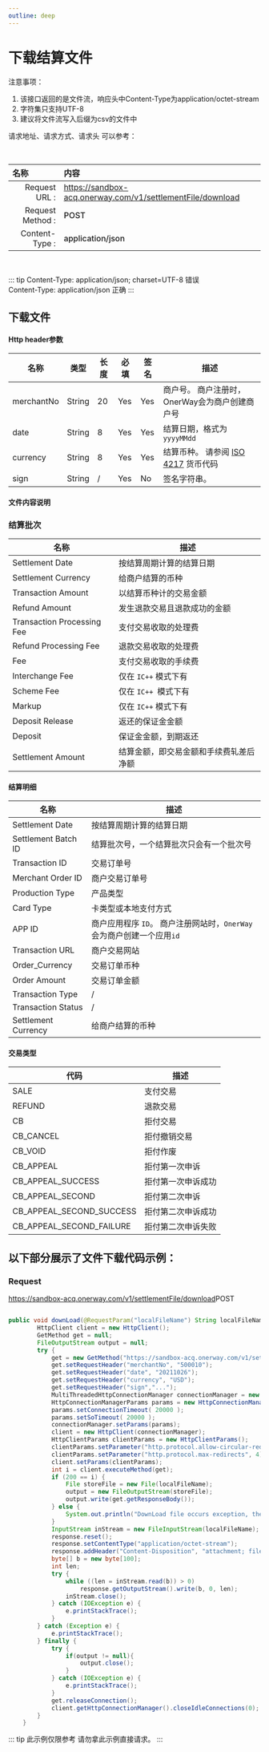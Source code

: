 ```yaml
---
outline: deep
---
```

<script setup>

  import {reactive, ref, watch, onMounted, unref } from 'vue'; 
import {requestGen, secret} from "./util/utils";
import CMExample from './components/CMExample.vue';
import CMNote from './components/CMNote.vue';
import CustomPopover from './components/element-ui/CustomPopover.vue'; 
import CustomTable from "./components/element-ui/CustomTable.vue";
import {TopRight, View} from "@element-plus/icons-vue";
import { ClickOutside as vClickOutside } from 'element-plus';


</script>

# 下载结算文件

注意事项：<br>
1. 该接口返回的是文件流，响应头中Content-Type为application/octet-stream
2. 字符集只支持UTF-8
3. 建议将文件流写入后缀为csv的文件中


  <el-alert
    title="调用此接口之前，需先联系我们开通下载权限。"
    type="warning"
    show-icon>
  </el-alert>


请求地址、请求方式、请求头 可以参考：


<br>

|   <div style="text-align: left;">名称</div>| 内容                                                          |
|----------------:|:---------------------------------------------------------------|
| Request URL :    | https://sandbox-acq.onerway.com/v1/settlementFile/download  |
| Request Method : | <div style="color:var(--vp-c-brand-1);font-weight:500;"> POST  </div>                                                        |
| Content-Type :  | <div style="color:var(--vp-c-brand-1);font-weight:500;">application/json      </div>                                        |

<br>

<div class="alertbox3">

::: tip  Content-Type: application/json; charset=UTF-8 错误   <br>Content-Type: application/json 正确 
:::

</div>


## 下载文件

#### Http header参数

<div class="custom-table bordered-table">

| 名称         | 类型     | 长度 | 必填  | 签名  | 描述                          |
|------------|--------|----|-----|-----|-----------------------------|
| merchantNo | String | 20 | Yes | Yes | 商户号。 商户注册时，OnerWay会为商户创建商户号 |
| date       | String | 8  | Yes | Yes | 结算日期，格式为`yyyyMMdd`           |
| currency   | String | 8  | Yes | Yes | 结算币种。 请参阅 [ISO 4217](https://en.wikipedia.org/wiki/ISO_4217#List_of_ISO_4217_currency_codes) 货币代码     |
| sign       | String | /  | Yes | No  | 签名字符串。                      |
</div>


#### 文件内容说明

### 结算批次


<div class="custom-table bordered-table">

| 名称                         | 描述                  |
|----------------------------|---------------------|
| Settlement Date            | 按结算周期计算的结算日期        |
| Settlement Currency        | 给商户结算的币种            |
| Transaction Amount         | 以结算币种计的交易金额         |
| Refund Amount              | 发生退款交易且退款成功的金额      |
| Transaction Processing Fee | 支付交易收取的处理费          |
| Refund Processing Fee      | 退款交易收取的处理费          |
| Fee                        | 支付交易收取的手续费          |
| Interchange Fee            | 仅在 `IC++` 模式下有        |
| Scheme Fee                 | 仅在 `IC++ `模式下有        |
| Markup                     | 仅在 `IC++` 模式下有        |
| Deposit Release            | 返还的保证金金额            |
| Deposit                    | 保证金金额，到期返还          |
| Settlement Amount          | 结算金额，即交易金额和手续费轧差后净额 |

</div>



#### 结算明细


<div class="custom-table bordered-table">

| 名称                  | 描述                                     |
|---------------------|----------------------------------------|
| Settlement Date     | 按结算周期计算的结算日期                           |
| Settlement Batch ID | 结算批次号，一个结算批次只会有一个批次号                   |
| Transaction ID      | 交易订单号                                  |
| Merchant Order ID   | 商户交易订单号                                |
| Production Type     | 产品类型                                   |
| Card Type           | 卡类型或本地支付方式                             |
| APP ID              | 商户应用程序 `ID`。 商户注册网站时，`OnerWay`会为商户创建一个应用`id` |
| Transaction URL     | 商户交易网站                                 |
| Order_Currency      | 交易订单币种                                 |
| Order Amount        | 交易订单金额                                 |
| Transaction Type    | /                                      |
| Transaction Status  | /                                      |
| Settlement Currency | 给商户结算的币种                               |

</div>



#### 交易类型


<div class="custom-table bordered-table">

| 代码                       | 描述        |
|--------------------------|-----------|
| SALE                     | 支付交易      |
| REFUND                   | 退款交易      |
| CB                       | 拒付交易      |
| CB_CANCEL                | 拒付撤销交易    |
| CB_VOID                  | 拒付作废      |
| CB_APPEAL                | 拒付第一次申诉   |
| CB_APPEAL_SUCCESS        | 拒付第一次申诉成功 |
| CB_APPEAL_SECOND         | 拒付第二次申诉   |
| CB_APPEAL_SECOND_SUCCESS | 拒付第二次申诉成功 |
| CB_APPEAL_SECOND_FAILURE | 拒付第二次申诉失败 |
</div>


## 以下部分展示了文件下载代码示例：

### Request

 https://sandbox-acq.onerway.com/v1/settlementFile/download<Badge type="tip">POST</Badge>



```java

public void downLoad(@RequestParam("localFileName") String localFileName,HttpServletResponse response) {
        HttpClient client = new HttpClient();
        GetMethod get = null;
        FileOutputStream output = null;
        try {
            get = new GetMethod("https://sandbox-acq.onerway.com/v1/settlementFile/download");
            get.setRequestHeader("merchantNo", "500010");
            get.setRequestHeader("date", "20211026");
            get.setRequestHeader("currency", "USD");
            get.setRequestHeader("sign","...");
            MultiThreadedHttpConnectionManager connectionManager = new MultiThreadedHttpConnectionManager();
            HttpConnectionManagerParams params = new HttpConnectionManagerParams();
            params.setConnectionTimeout( 20000 );
            params.setSoTimeout( 20000 );
            connectionManager.setParams(params);
            client = new HttpClient(connectionManager);
            HttpClientParams clientParams = new HttpClientParams();
            clientParams.setParameter("http.protocol.allow-circular-redirects", true);
            clientParams.setParameter("http.protocol.max-redirects", 4);
            client.setParams(clientParams);
            int i = client.executeMethod(get);
            if (200 == i) {
                File storeFile = new File(localFileName);
                output = new FileOutputStream(storeFile);
                output.write(get.getResponseBody());
            } else {
                System.out.println("DownLoad file occurs exception, the error code is :" + i);
            }
            InputStream inStream = new FileInputStream(localFileName);
            response.reset();
            response.setContentType("application/octet-stream");
            response.addHeader("Content-Disposition", "attachment; filename=\"" + localFileName + "\"");
            byte[] b = new byte[100];
            int len;
            try {
                while ((len = inStream.read(b)) > 0)
                    response.getOutputStream().write(b, 0, len);
                inStream.close();
            } catch (IOException e) {
                e.printStackTrace();
            }
        } catch (Exception e) {
            e.printStackTrace();
        } finally {
            try {
                if(output != null){
                    output.close();
                }
            } catch (IOException e) {
                e.printStackTrace();
            }
            get.releaseConnection();
            client.getHttpConnectionManager().closeIdleConnections(0);
        }
    }


```


<div class="alertbox4">

::: tip 此示例仅限参考 请勿拿此示例直接请求。
:::

</div>


